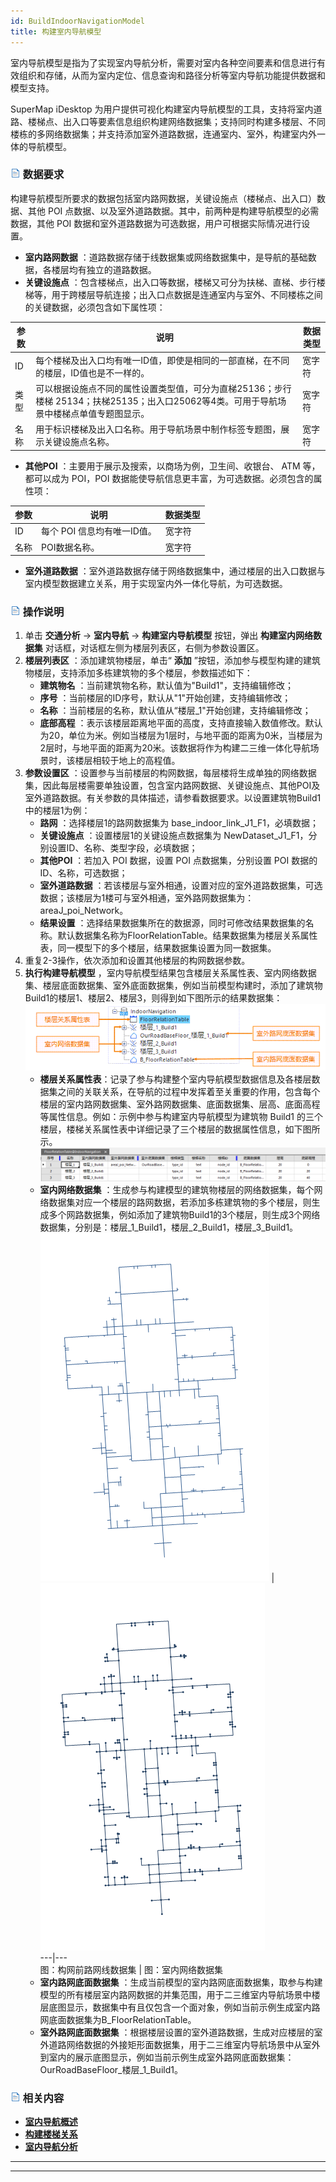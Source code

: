 ```yaml
---
id: BuildIndoorNavigationModel
title: 构建室内导航模型
---
```

室内导航模型是指为了实现室内导航分析，需要对室内各种空间要素和信息进行有效组织和存储，从而为室内定位、信息查询和路径分析等室内导航功能提供数据和模型支持。

SuperMap iDesktop 为用户提供可视化构建室内导航模型的工具，支持将室内道路、楼梯点、出入口等要素信息组织构建网络数据集；支持同时构建多楼层、不同楼栋的多网络数据集；并支持添加室外道路数据，连通室内、室外，构建室内外一体的导航模型。

### ![](../../img/read.gif) 数据要求

构建导航模型所要求的数据包括室内路网数据，关键设施点（楼梯点、出入口）数据、其他 POI
点数据、以及室外道路数据。其中，前两种是构建导航模型的必需数据，其他 POI 数据和室外道路数据为可选数据，用户可根据实际情况进行设置。

* **室内路网数据** ：道路数据存储于线数据集或网络数据集中，是导航的基础数据，各楼层均有独立的道路数据。
* **关键设施点** ：包含楼梯点，出入口等数据，楼梯又可分为扶梯、直梯、步行楼梯等，用于跨楼层导航连接；出入口点数据是连通室内与室外、不同楼栋之间的关键数据，必须包含如下属性项：

参数 | 说明 | 数据类型  
---|---|---  
ID  | 每个楼梯及出入口均有唯一ID值，即使是相同的一部直梯，在不同的楼层，ID值也是不一样的。 | 宽字符  
类型 | 可以根据设施点不同的属性设置类型值，可分为直梯25136；步行楼梯 25134；扶梯25135；出入口25062等4类。可用于导航场景中楼梯点单值专题图显示。 | 宽字符  
名称 | 用于标识楼梯及出入口名称。用于导航场景中制作标签专题图，展示关键设施点名称。 | 宽字符  

* **其他POI** ：主要用于展示及搜索，以商场为例，卫生间、收银台、 ATM 等，都可以成为 POI，POI 数据能使导航信息更丰富，为可选数据。必须包含的属性项：

参数 | 说明 | 数据类型  
---|---|---  
ID  | 每个 POI 信息均有唯一ID值。 | 宽字符  
名称 | POI数据名称。 | 宽字符

* **室外道路数据** ：室外道路数据存储于网络数据集中，通过楼层的出入口数据与室内模型数据建立关系，用于实现室内外一体化导航，为可选数据。

### ![](../../img/read.gif) 操作说明

1. 单击 **交通分析** -> **室内导航** -> **构建室内导航模型** 按钮，弹出 **构建室内网络数据集** 对话框，对话框左侧为楼层列表区，右侧为参数设置区。
2. **楼层列表区** ：添加建筑物楼层，单击“ **添加** ”按钮，添加参与模型构建的建筑物楼层，支持添加多栋建筑物的多个楼层，参数描述如下： 
   * **建筑物名** ：当前建筑物名称，默认值为"Build1"，支持编辑修改；
   * **序号** ：当前楼层的ID序号，默认从"1"开始创建，支持编辑修改；
   * **名称** ：当前楼层的名称，默认值从“楼层_1"开始创建，支持编辑修改；
   * **底部高程** ：表示该楼层距离地平面的高度，支持直接输入数值修改。默认为20，单位为米。例如当楼层为1层时，与地平面的距离为0米，当楼层为2层时，与地平面的距离为20米。该数据将作为构建二三维一体化导航场景时，该楼层相较于地上的高程值。
3. **参数设置区** ：设置参与当前楼层的构网数据，每层楼将生成单独的网络数据集，因此每层楼需要单独设置，包含室内路网数据、关键设施点、其他POI及室外道路数据。有关参数的具体描述，请参看数据要求。以设置建筑物Build1中的楼层1为例： 
   * **路网** ：选择楼层1的路网数据集为 base_indoor_link_J1_F1，必填数据；
   * **关键设施点** ：设置楼层1的关键设施点数据集为 NewDataset_J1_F1，分别设置ID、名称、类型字段，必填数据；
   * **其他POI** ：若加入 POI 数据，设置 POI 点数据集，分别设置 POI 数据的ID、名称，可选数据；
   * **室外道路数据** ：若该楼层与室外相通，设置对应的室外道路数据集，可选数据；该楼层为1楼可与室外相通，室外路网数据集为：areaJ_poi_Network。
   * **结果设置** ：选择结果数据集所在的数据源，同时可修改结果数据集的名称。默认数据集名称为FloorRelationTable。结果数据集为楼层关系属性表，同一模型下的多个楼层，结果数据集设置为同一数据集。
4. 重复2-3操作，依次添加和设置其他楼层的构网数据参数。
5. **执行构建导航模型** ，室内导航模型结果包含楼层关系属性表、室内网络数据集、楼层底面数据集、室外底面数据集，例如当前模型构建时，添加了建筑物Build1的楼层1、楼层2、楼层3，则得到如下图所示的结果数据集：   
![](img/IndoorNavigationModelResult.png)  
   * **楼层关系属性表**：记录了参与构建整个室内导航模型数据信息及各楼层数据集之间的关联关系，在导航的过程中发挥着至关重要的作用，包含每个楼层的室内路网数据集、室外路网数据集、底面数据集、层高、底面高程等属性信息。例如：示例中参与构建室内导航模型为建筑物 Build1 的三个楼层，楼梯关系属性表中详细记录了三个楼层的数据属性信息，如下图所示。    
![](img/FloorRelationTable.png) 
   * **室内网络数据集** ：生成参与构建模型的建筑物楼层的网络数据集，每个网络数据集对应一个楼层的路网数据，若添加多栋建筑物的多个楼层，则生成多个网路数据集，例如添加了建筑物Build1的3个楼层，则生成3个网络数据集，分别是：楼层_1_Build1，楼层_2_Build1，楼层_3_Build1。  ![](img/BuildNetworkBefore.png) | ![](img/BuildNetworkAfter.png)  
---|---  
图：构网前路网线数据集  | 图：室内网络数据集  
    * **室内路网底面数据集** ：生成当前模型的室内路网底面数据集，取参与构建模型的所有楼层室内路网数据的并集范围，用于二三维室内导航场景中楼层底图显示，数据集中有且仅包含一个面对象，例如当前示例生成室内路网底面数据集为B_FloorRelationTable。
    * **室外路网底面数据集** ：根据楼层设置的室外道路数据，生成对应楼层的室外道路网络数据的外接矩形面数据集，用于二三维室内导航场景中从室外到室内的展示底图显示，例如当前示例生成室外路网底面数据集：OurRoadBaseFloor_楼层_1_Build1。

### ![](../../img/read.gif) 相关内容

  * [**室内导航概述**](IndoorNavigation.htm)
  * [**构建楼梯关系**](BuildStairRelation.htm)
  * [**室内导航分析**](IndoorNavigationAnalysis.htm)

  

* * *

[](http://www.supermap.com)  
  
---

